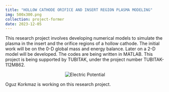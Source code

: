 ```yaml
---
title: "HOLLOW CATHODE ORIFICE AND INSERT REGION PLASMA MODELING"
img: 500x300.png
collection: project-former
date: 2023-12-05
---
```

This research project involves developing numerical models to simulate the plasma in the insert and the orifice regions of a hollow cathode. The initial work will be on the 0-D global mass and energy balance. Later on a 2-D model will be developed. The codes are being written in MATLAB. This project is being supported by TUBITAK, under the project number TUBITAK-112M862.

<center>
<img src="/images/projects-former/hollow-cathode-orifice.png" alt="Electric Potential" style="width=95.0%;"/>
</center>

Oguz Korkmaz is working on this research project.